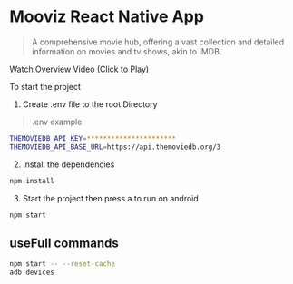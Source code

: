 # Mooviz React Native App
>A comprehensive movie hub, offering a vast collection and detailed information on movies and tv shows, akin to IMDB.

[Watch Overview Video (Click to Play)](https://cdn.jsdelivr.net/gh/dhananjaysr26/my-cdn@main/projects/mooviz/mooviz-overview.mp4)


To start the project
1. Create .env file to the root Directory
>.env example

```bash
THEMOVIEDB_API_KEY=**********************
THEMOVIEDB_API_BASE_URL=https://api.themoviedb.org/3
```
2. Install the dependencies
```bash
npm install
```
3. Start the project then press a to run on android
```bash
npm start
```
## useFull commands
```bash
npm start -- --reset-cache
adb devices
```
